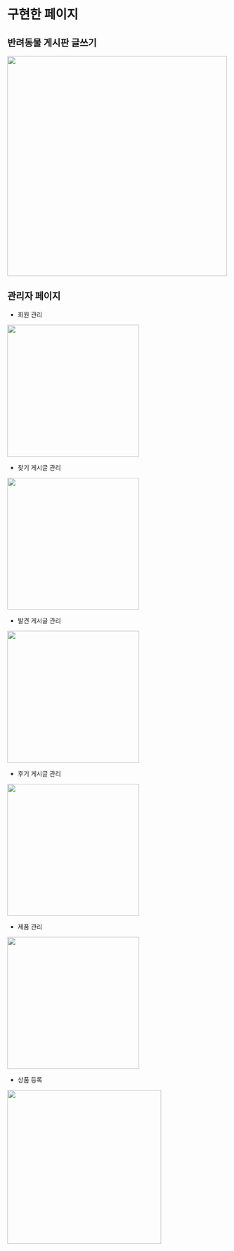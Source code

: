 # 구현한 페이지

## 반려동물 게시판 글쓰기 
<img src="https://user-images.githubusercontent.com/73643995/117130219-b79e1b00-adda-11eb-905d-250b8435e272.jpg" height="500" />

## 관리자 페이지
+ 회원 관리
<img src="https://user-images.githubusercontent.com/73643995/117132819-52e4bf80-adde-11eb-914e-91f7f1ab95cb.jpg" height="300" />
<br/>

+ 찾기 게시글 관리
<img src="https://user-images.githubusercontent.com/73643995/117133274-0352c380-addf-11eb-8316-da0b8332ed69.jpg" height="300" />

+ 발견 게시글 관리
<img src="https://user-images.githubusercontent.com/73643995/117133332-11a0df80-addf-11eb-9a04-1d0e8e26d9a5.jpg" height="300" />

+ 후기 게시글 관리
<img src="https://user-images.githubusercontent.com/73643995/117141525-9abd1400-ade9-11eb-88ac-97a4ff7aa6ea.jpg" height="300" />

+ 제품 관리
<img src="https://user-images.githubusercontent.com/73643995/117133592-693f4b00-addf-11eb-88b0-c799382788e6.jpg" height="300" />

+ 상품 등록
<img src="https://user-images.githubusercontent.com/73643995/117133525-5167c700-addf-11eb-85bf-cb16d3da7cb6.jpg" height="350" />

